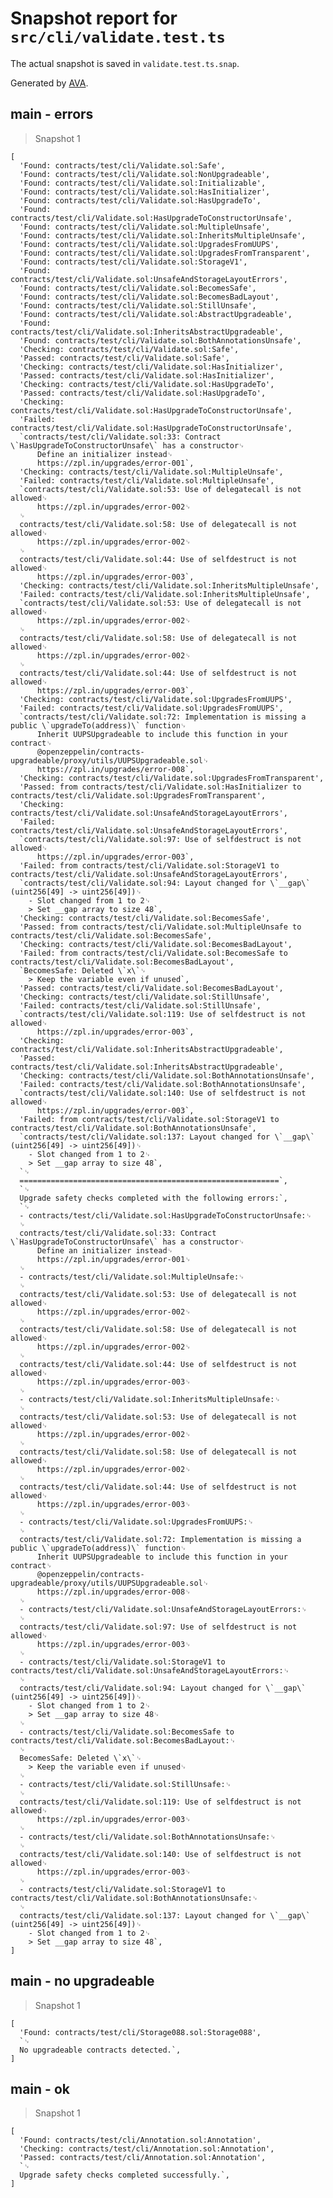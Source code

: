 # Snapshot report for `src/cli/validate.test.ts`

The actual snapshot is saved in `validate.test.ts.snap`.

Generated by [AVA](https://avajs.dev).

## main - errors

> Snapshot 1

    [
      'Found: contracts/test/cli/Validate.sol:Safe',
      'Found: contracts/test/cli/Validate.sol:NonUpgradeable',
      'Found: contracts/test/cli/Validate.sol:Initializable',
      'Found: contracts/test/cli/Validate.sol:HasInitializer',
      'Found: contracts/test/cli/Validate.sol:HasUpgradeTo',
      'Found: contracts/test/cli/Validate.sol:HasUpgradeToConstructorUnsafe',
      'Found: contracts/test/cli/Validate.sol:MultipleUnsafe',
      'Found: contracts/test/cli/Validate.sol:InheritsMultipleUnsafe',
      'Found: contracts/test/cli/Validate.sol:UpgradesFromUUPS',
      'Found: contracts/test/cli/Validate.sol:UpgradesFromTransparent',
      'Found: contracts/test/cli/Validate.sol:StorageV1',
      'Found: contracts/test/cli/Validate.sol:UnsafeAndStorageLayoutErrors',
      'Found: contracts/test/cli/Validate.sol:BecomesSafe',
      'Found: contracts/test/cli/Validate.sol:BecomesBadLayout',
      'Found: contracts/test/cli/Validate.sol:StillUnsafe',
      'Found: contracts/test/cli/Validate.sol:AbstractUpgradeable',
      'Found: contracts/test/cli/Validate.sol:InheritsAbstractUpgradeable',
      'Found: contracts/test/cli/Validate.sol:BothAnnotationsUnsafe',
      'Checking: contracts/test/cli/Validate.sol:Safe',
      'Passed: contracts/test/cli/Validate.sol:Safe',
      'Checking: contracts/test/cli/Validate.sol:HasInitializer',
      'Passed: contracts/test/cli/Validate.sol:HasInitializer',
      'Checking: contracts/test/cli/Validate.sol:HasUpgradeTo',
      'Passed: contracts/test/cli/Validate.sol:HasUpgradeTo',
      'Checking: contracts/test/cli/Validate.sol:HasUpgradeToConstructorUnsafe',
      'Failed: contracts/test/cli/Validate.sol:HasUpgradeToConstructorUnsafe',
      `contracts/test/cli/Validate.sol:33: Contract \`HasUpgradeToConstructorUnsafe\` has a constructor␊
          Define an initializer instead␊
          https://zpl.in/upgrades/error-001`,
      'Checking: contracts/test/cli/Validate.sol:MultipleUnsafe',
      'Failed: contracts/test/cli/Validate.sol:MultipleUnsafe',
      `contracts/test/cli/Validate.sol:53: Use of delegatecall is not allowed␊
          https://zpl.in/upgrades/error-002␊
      ␊
      contracts/test/cli/Validate.sol:58: Use of delegatecall is not allowed␊
          https://zpl.in/upgrades/error-002␊
      ␊
      contracts/test/cli/Validate.sol:44: Use of selfdestruct is not allowed␊
          https://zpl.in/upgrades/error-003`,
      'Checking: contracts/test/cli/Validate.sol:InheritsMultipleUnsafe',
      'Failed: contracts/test/cli/Validate.sol:InheritsMultipleUnsafe',
      `contracts/test/cli/Validate.sol:53: Use of delegatecall is not allowed␊
          https://zpl.in/upgrades/error-002␊
      ␊
      contracts/test/cli/Validate.sol:58: Use of delegatecall is not allowed␊
          https://zpl.in/upgrades/error-002␊
      ␊
      contracts/test/cli/Validate.sol:44: Use of selfdestruct is not allowed␊
          https://zpl.in/upgrades/error-003`,
      'Checking: contracts/test/cli/Validate.sol:UpgradesFromUUPS',
      'Failed: contracts/test/cli/Validate.sol:UpgradesFromUUPS',
      `contracts/test/cli/Validate.sol:72: Implementation is missing a public \`upgradeTo(address)\` function␊
          Inherit UUPSUpgradeable to include this function in your contract␊
          @openzeppelin/contracts-upgradeable/proxy/utils/UUPSUpgradeable.sol␊
          https://zpl.in/upgrades/error-008`,
      'Checking: contracts/test/cli/Validate.sol:UpgradesFromTransparent',
      'Passed: from contracts/test/cli/Validate.sol:HasInitializer to contracts/test/cli/Validate.sol:UpgradesFromTransparent',
      'Checking: contracts/test/cli/Validate.sol:UnsafeAndStorageLayoutErrors',
      'Failed: contracts/test/cli/Validate.sol:UnsafeAndStorageLayoutErrors',
      `contracts/test/cli/Validate.sol:97: Use of selfdestruct is not allowed␊
          https://zpl.in/upgrades/error-003`,
      'Failed: from contracts/test/cli/Validate.sol:StorageV1 to contracts/test/cli/Validate.sol:UnsafeAndStorageLayoutErrors',
      `contracts/test/cli/Validate.sol:94: Layout changed for \`__gap\` (uint256[49] -> uint256[49])␊
        - Slot changed from 1 to 2␊
        > Set __gap array to size 48`,
      'Checking: contracts/test/cli/Validate.sol:BecomesSafe',
      'Passed: from contracts/test/cli/Validate.sol:MultipleUnsafe to contracts/test/cli/Validate.sol:BecomesSafe',
      'Checking: contracts/test/cli/Validate.sol:BecomesBadLayout',
      'Failed: from contracts/test/cli/Validate.sol:BecomesSafe to contracts/test/cli/Validate.sol:BecomesBadLayout',
      `BecomesSafe: Deleted \`x\`␊
        > Keep the variable even if unused`,
      'Passed: contracts/test/cli/Validate.sol:BecomesBadLayout',
      'Checking: contracts/test/cli/Validate.sol:StillUnsafe',
      'Failed: contracts/test/cli/Validate.sol:StillUnsafe',
      `contracts/test/cli/Validate.sol:119: Use of selfdestruct is not allowed␊
          https://zpl.in/upgrades/error-003`,
      'Checking: contracts/test/cli/Validate.sol:InheritsAbstractUpgradeable',
      'Passed: contracts/test/cli/Validate.sol:InheritsAbstractUpgradeable',
      'Checking: contracts/test/cli/Validate.sol:BothAnnotationsUnsafe',
      'Failed: contracts/test/cli/Validate.sol:BothAnnotationsUnsafe',
      `contracts/test/cli/Validate.sol:140: Use of selfdestruct is not allowed␊
          https://zpl.in/upgrades/error-003`,
      'Failed: from contracts/test/cli/Validate.sol:StorageV1 to contracts/test/cli/Validate.sol:BothAnnotationsUnsafe',
      `contracts/test/cli/Validate.sol:137: Layout changed for \`__gap\` (uint256[49] -> uint256[49])␊
        - Slot changed from 1 to 2␊
        > Set __gap array to size 48`,
      `␊
      ==========================================================`,
      `␊
      Upgrade safety checks completed with the following errors:`,
      `␊
      - contracts/test/cli/Validate.sol:HasUpgradeToConstructorUnsafe:␊
      ␊
      contracts/test/cli/Validate.sol:33: Contract \`HasUpgradeToConstructorUnsafe\` has a constructor␊
          Define an initializer instead␊
          https://zpl.in/upgrades/error-001␊
      ␊
      - contracts/test/cli/Validate.sol:MultipleUnsafe:␊
      ␊
      contracts/test/cli/Validate.sol:53: Use of delegatecall is not allowed␊
          https://zpl.in/upgrades/error-002␊
      ␊
      contracts/test/cli/Validate.sol:58: Use of delegatecall is not allowed␊
          https://zpl.in/upgrades/error-002␊
      ␊
      contracts/test/cli/Validate.sol:44: Use of selfdestruct is not allowed␊
          https://zpl.in/upgrades/error-003␊
      ␊
      - contracts/test/cli/Validate.sol:InheritsMultipleUnsafe:␊
      ␊
      contracts/test/cli/Validate.sol:53: Use of delegatecall is not allowed␊
          https://zpl.in/upgrades/error-002␊
      ␊
      contracts/test/cli/Validate.sol:58: Use of delegatecall is not allowed␊
          https://zpl.in/upgrades/error-002␊
      ␊
      contracts/test/cli/Validate.sol:44: Use of selfdestruct is not allowed␊
          https://zpl.in/upgrades/error-003␊
      ␊
      - contracts/test/cli/Validate.sol:UpgradesFromUUPS:␊
      ␊
      contracts/test/cli/Validate.sol:72: Implementation is missing a public \`upgradeTo(address)\` function␊
          Inherit UUPSUpgradeable to include this function in your contract␊
          @openzeppelin/contracts-upgradeable/proxy/utils/UUPSUpgradeable.sol␊
          https://zpl.in/upgrades/error-008␊
      ␊
      - contracts/test/cli/Validate.sol:UnsafeAndStorageLayoutErrors:␊
      ␊
      contracts/test/cli/Validate.sol:97: Use of selfdestruct is not allowed␊
          https://zpl.in/upgrades/error-003␊
      ␊
      - contracts/test/cli/Validate.sol:StorageV1 to contracts/test/cli/Validate.sol:UnsafeAndStorageLayoutErrors:␊
      ␊
      contracts/test/cli/Validate.sol:94: Layout changed for \`__gap\` (uint256[49] -> uint256[49])␊
        - Slot changed from 1 to 2␊
        > Set __gap array to size 48␊
      ␊
      - contracts/test/cli/Validate.sol:BecomesSafe to contracts/test/cli/Validate.sol:BecomesBadLayout:␊
      ␊
      BecomesSafe: Deleted \`x\`␊
        > Keep the variable even if unused␊
      ␊
      - contracts/test/cli/Validate.sol:StillUnsafe:␊
      ␊
      contracts/test/cli/Validate.sol:119: Use of selfdestruct is not allowed␊
          https://zpl.in/upgrades/error-003␊
      ␊
      - contracts/test/cli/Validate.sol:BothAnnotationsUnsafe:␊
      ␊
      contracts/test/cli/Validate.sol:140: Use of selfdestruct is not allowed␊
          https://zpl.in/upgrades/error-003␊
      ␊
      - contracts/test/cli/Validate.sol:StorageV1 to contracts/test/cli/Validate.sol:BothAnnotationsUnsafe:␊
      ␊
      contracts/test/cli/Validate.sol:137: Layout changed for \`__gap\` (uint256[49] -> uint256[49])␊
        - Slot changed from 1 to 2␊
        > Set __gap array to size 48`,
    ]

## main - no upgradeable

> Snapshot 1

    [
      'Found: contracts/test/cli/Storage088.sol:Storage088',
      `␊
      No upgradeable contracts detected.`,
    ]

## main - ok

> Snapshot 1

    [
      'Found: contracts/test/cli/Annotation.sol:Annotation',
      'Checking: contracts/test/cli/Annotation.sol:Annotation',
      'Passed: contracts/test/cli/Annotation.sol:Annotation',
      `␊
      Upgrade safety checks completed successfully.`,
    ]
